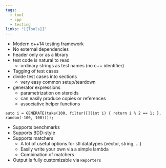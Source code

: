 ```yaml
---
tags:
  - tool
  - cpp
  - testing
links: "[[Tools]]"
---
```


- Modern c++14 testing framework
- No external dependencies
- header only or as a library
- test code is natural to read
	- ordinary strings as test names (no c++ identifier)
- Tagging of test cases
- divide test cases into sections
	- very easy common setup/teardown
- generator expressions
	- parametrization on steroids
	- can easily produce copies or references
	- associative helper functions

```
auto i = GENERATE(take(100, filter([](int i) { return i % 2 == 1; }, random(-100, 100))));
```

- Supports benchmarks
- Supports BDD-style
- Supports matchers
	- A lot of useful options for stl datatypes (vector, string, ...)
	- Easily write your own via a simple lambda
	- Combination of matchers
- Output is fully customizable via `Reporters`
